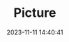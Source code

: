 ---
weight: 1
images:
- /images/edited/190.jpeg
title: Picture
date: 2023-11-11 14:40:41
tags: [luminarneo,work,ilce7m3,person,people]
---